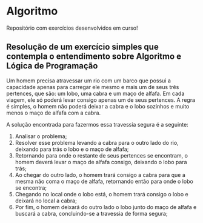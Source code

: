 # Algoritmo
Repositório com exercícios desenvolvidos em curso!

## Resolução de um exercício simples que contempla o entendimento sobre Algoritmo e Lógica de Programação

Um homem precisa atravessar um rio com um barco que possui a capacidade apenas para carregar ele mesmo e mais um de seus três pertences, que são: um lobo, uma cabra e um maço de alfafa. Em cada viagem, ele só poderá levar consigo apenas um de seus pertences.
A regra é simples, o homem não poderá deixar a cabra e o lobo sozinhos e muito menos o maço de alfafa com a cabra.

A solução encontrada para fazermos essa travessia segura é a seguinte:
1. Analisar o problema;
2. Resolver esse problema levando a cabra para o outro lado do rio, deixando para trás o lobo e o maço de alfafa;
3. Retornando para onde o restante de seus pertences se encontram, o homem deverá levar o maço de alfafa consigo, deixando o lobo para trás;
4. Ao chegar do outro lado, o homem trará consigo a cabra para que a mesma não coma o maço de alfafa, retornando então para onde o lobo se encontra;
5. Chegando no local onde o lobo está, o homem trará consigo o lobo e deixará no local a cabra;
6. Por fim, o homem deixará do outro lado o lobo junto do maço de alfafa e buscará a cabra, concluindo-se a travessia de forma segura;
